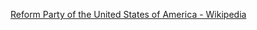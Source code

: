 ﻿[Reform Party of the United States of America - Wikipedia](https://en.wikipedia.org/wiki/Reform_Party_of_the_United_States_of_America)